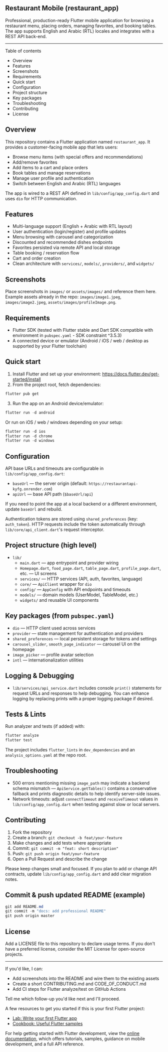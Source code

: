 ## Restaurant Mobile (restaurant_app)

Professional, production-ready Flutter mobile application for browsing a restaurant menu, placing orders, managing favorites, and booking tables. The app supports English and Arabic (RTL) locales and integrates with a REST API back-end.

---

Table of contents
- Overview
- Features
- Screenshots
- Requirements
- Quick start
- Configuration
- Project structure
- Key packages
- Troubleshooting
- Contributing
- License

## Overview

This repository contains a Flutter application named `restaurant_app`. It provides a customer-facing mobile app that lets users:

- Browse menu items (with special offers and recommendations)
- Add/remove favorites
- Add items to a cart and place orders
- Book tables and manage reservations
- Manage user profile and authentication
- Switch between English and Arabic (RTL) languages

The app is wired to a REST API defined in `lib/config/app_config.dart` and uses `dio` for HTTP communication.

## Features

- Multi-language support (English + Arabic with RTL layout)
- User authentication (login/register) and profile updates
- Menu browsing with carousel and categorization
- Discounted and recommended dishes endpoints
- Favorites persisted via remote API and local storage
- Table booking / reservation flow
- Cart and order creation
- Clean architecture with `services/`, `models/`, `providers/`, and `widgets/`

## Screenshots

Place screenshots in `images/` or `assets/images/` and reference them here. Example assets already in the repo: `images/image1.jpeg`, `images/image2.jpeg`, `assets/images/profileImage.png`.

## Requirements

- Flutter SDK (tested with Flutter stable and Dart SDK compatible with environment in `pubspec.yaml` - SDK constraint ^3.5.3)
- A connected device or emulator (Android / iOS / web / desktop as supported by your Flutter toolchain)

## Quick start

1. Install Flutter and set up your environment: https://docs.flutter.dev/get-started/install
2. From the project root, fetch dependencies:

```powershell
flutter pub get
```

3. Run the app on an Android device/emulator:

```powershell
flutter run -d android
```

Or run on iOS / web / windows depending on your setup:

```powershell
flutter run -d ios
flutter run -d chrome
flutter run -d windows
```

## Configuration

API base URLs and timeouts are configurable in `lib/config/app_config.dart`:

- `baseUrl` — the server origin (default: `https://restaurantapi-kyfg.onrender.com`)
- `apiUrl` — base API path (`$baseUrl/api`)

If you need to point the app at a local backend or a different environment, update `baseUrl` and rebuild.

Authentication tokens are stored using `shared_preferences` (key: `auth_token`). HTTP requests include the token automatically through `lib/core/api_client.dart`'s request interceptor.

## Project structure (high level)

- `lib/`
	- `main.dart` — app entrypoint and provider wiring
	- `Homepage.dart`, `food_page.dart`, `table_page.dart`, `profile_page.dart`, etc. — UI screens
	- `services/` — HTTP services (API, auth, favorites, language)
	- `core/` — `ApiClient` wrapper for `dio`
	- `config/` — `AppConfig` with API endpoints and timeouts
	- `models/` — domain models (UserModel, TableModel, etc.)
	- `widgets/` and reusable UI components

## Key packages (from `pubspec.yaml`)

- `dio` — HTTP client used across services
- `provider` — state management for authentication and providers
- `shared_preferences` — local persistent storage for tokens and settings
- `carousel_slider`, `smooth_page_indicator` — carousel UI on the homepage
- `image_picker` — profile avatar selection
- `intl` — internationalization utilities

## Logging & Debugging

- `lib/services/api_service.dart` includes console `print()` statements for request URLs and responses to help debugging. You can enhance logging by replacing prints with a proper logging package if desired.

## Tests & Lints

Run analyzer and tests (if added) with:

```powershell
flutter analyze
flutter test
```

The project includes `flutter_lints` in `dev_dependencies` and an `analysis_options.yaml` at the repo root.

## Troubleshooting

- 500 errors mentioning missing `image_path` may indicate a backend schema mismatch — `ApiService.getTables()` contains a conservative fallback and prints diagnostic details to help identify server-side issues.
- Network timeouts: adjust `connectTimeout` and `receiveTimeout` values in `lib/config/app_config.dart` when testing against slow or local servers.

## Contributing

1. Fork the repository
2. Create a branch: `git checkout -b feat/your-feature`
3. Make changes and add tests where appropriate
4. Commit: `git commit -m "feat: short description"`
5. Push: `git push origin feat/your-feature`
6. Open a Pull Request and describe the change

Please keep changes small and focused. If you plan to add or change API contracts, update `lib/config/app_config.dart` and add clear migration notes.

## Commit & push updated README (example)

```powershell
git add README.md
git commit -m "docs: add professional README"
git push origin master
```

## License

Add a LICENSE file to this repository to declare usage terms. If you don't have a preferred license, consider the MIT License for open-source projects.

---

If you'd like, I can:

- Add screenshots into the README and wire them to the existing assets
- Create a short CONTRIBUTING.md and CODE_OF_CONDUCT.md
- Add CI steps for Flutter analyze/test on GitHub Actions

Tell me which follow-up you'd like next and I'll proceed.


A few resources to get you started if this is your first Flutter project:

- [Lab: Write your first Flutter app](https://docs.flutter.dev/get-started/codelab)
- [Cookbook: Useful Flutter samples](https://docs.flutter.dev/cookbook)

For help getting started with Flutter development, view the
[online documentation](https://docs.flutter.dev/), which offers tutorials,
samples, guidance on mobile development, and a full API reference.
